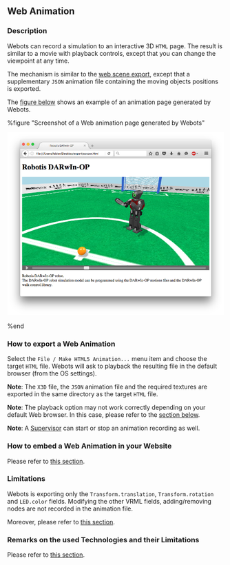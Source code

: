 ## Web Animation

### Description

Webots can record a simulation to an interactive 3D `HTML` page.
The result is similar to a movie with playback controls, except that
you can change the viewpoint at any time.

The mechanism is similar to the [web scene export](web-scene.md),
except that a supplementary `JSON` animation file containing the moving objects positions is exported.

The [figure below](#screenshot-of-a-web-animation-page-generated-by-webots)
shows an example of an animation page generated by Webots.


%figure "Screenshot of a Web animation page generated by Webots"

![screenshot-web-animation.png](images/screenshot-web-animation.png)

%end


### How to export a Web Animation

Select the `File / Make HTML5 Animation...` menu item and choose the target `HTML` file.
Webots will ask to playback the resulting file in the default browser (from the OS settings).

**Note**:
The `X3D` file, the `JSON` animation file and the required textures are exported in the same directory as the target `HTML` file.

**Note**:
The playback option may not work correctly depending on your default Web browser.
In this case, please refer to the [section below](#remarks-on-the-used-technologies-and-their-limitations).

**Note**:
A [Supervisor](supervisor-programming.md) can start or stop an animation recording as well.


### How to embed a Web Animation in your Website

Please refer to [this section](web-scene.md#how-to-embed-a-web-scene-in-your-website).


### Limitations

Webots is exporting only the `Transform.translation`, `Transform.rotation` and `LED.color` fields.
Modifying the other VRML fields, adding/removing nodes are not recorded in the animation file.

Moreover, please refer to [this section](web-scene.md#limitations).


### Remarks on the used Technologies and their Limitations

Please refer to [this section](web-scene.md#remarks-on-the-used-technologies-and-their-limitations).
